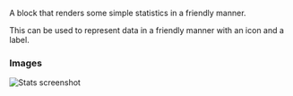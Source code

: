 A block that renders some simple statistics in a friendly manner.

This can be used to represent data in a friendly manner with an icon and a label.

### Images

![Stats screenshot](https://gitlab.com/appsemble/appsemble/-/raw/0.33.8/config/assets/stats.png)
